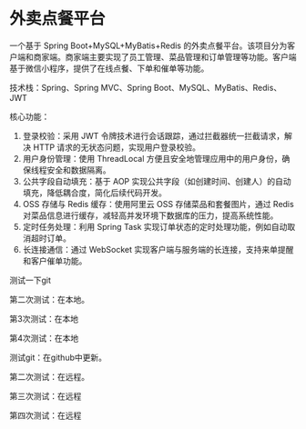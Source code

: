 # 外卖点餐平台  

一个基于 Spring Boot+MySQL+MyBatis+Redis 的外卖点餐平台。该项目分为客户端和商家端。商家端主要实现了员工管理、菜品管理和订单管理等功能。客户端基于微信小程序，提供了在线点餐、下单和催单等功能。

技术栈：Spring、Spring MVC、Spring Boot、MySQL、MyBatis、Redis、JWT  

核心功能： 
1. 登录校验：采用 JWT 令牌技术进行会话跟踪，通过拦截器统一拦截请求，解决 HTTP 请求的无状态问题，实现用户登录校验。
2. 用户身份管理：使用 ThreadLocal 方便且安全地管理应用中的用户身份，确保线程安全和数据隔离。
3. 公共字段自动填充：基于 AOP 实现公共字段（如创建时间、创建人）的自动填充，降低耦合度，简化后续代码开发。
4. OSS 存储与 Redis 缓存：使用阿里云 OSS 存储菜品和套餐图片，通过 Redis 对菜品信息进行缓存，减轻高并发环境下数据库的压力，提高系统性能。
5. 定时任务处理：利用 Spring Task 实现订单状态的定时处理功能，例如自动取消超时订单。
6. 长连接通信：通过 WebSocket 实现客户端与服务端的长连接，支持来单提醒和客户催单功能。

测试一下git

第二次测试：在本地。

第3次测试：在本地

第4次测试：在本地

测试git：在github中更新。

第二次测试：在远程。

第三次测试：在远程

第四次测试：在远程
